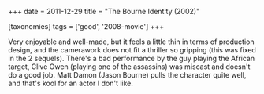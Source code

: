 +++
date = 2011-12-29
title = "The Bourne Identity (2002)"

[taxonomies]
tags = ['good', '2008-movie']
+++

Very enjoyable and well-made, but it feels a little thin in terms of
production design, and the camerawork does not fit a thriller so
gripping (this was fixed in the 2 sequels). There\'s a bad performance
by the guy playing the African target, Clive Owen (playing one of the
assassins) was miscast and doesn\'t do a good job. Matt Damon (Jason
Bourne) pulls the character quite well, and that\'s kool for an actor I
don\'t like.
